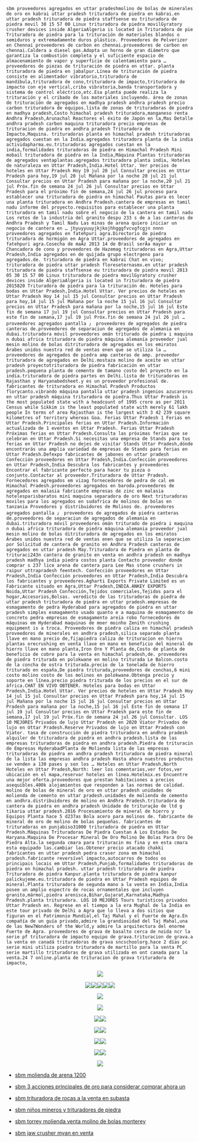 
```
sbm proveedores agregados en uttar pradeshmolino de bolas de minerales de oro en kabrai uttar pradesh trituradora de piedra en kabrai.en uttar pradesh trituradora de piedra staffsense eu trituradora de piedra movil 30 15 57 00 Linux trituradora de piedra movilGyratory crusher devices inside AlgeriaAlgeria is located in Trituradora de pie Trituradora de piedra para la trituración de materiales blandos o semiduros y extremadamente duros plástico. Proveedores de Pelverizer en Chennai proveedores de carbon en chennai.proveedores de carbon en chennai.Caldera a diesel gas.Adopta un horno de gran diámetro que garantiza la combustión completa y el suficiente espacio de almacenamiento de vapor y superficie de calentamiento para … proveedores de piezas de trituración de piedra en uttar. planta trituradora de piedra en jabalpur.Línea de trituración de piedra consiste en alimentador vibratorio,trituradora de mandíbula,trituradora de cono,trituradora de impacto,trituradora de impacto con eje vertical,criba vibratoria,banda transportadora y sistema de control eléctrico,etc.Esa planta puede realiza la trituración y el cribado de los materiales incluyendo. área de zonas de trituración de agregados en madhya pradesh andhra pradesh precio carbon trituradora de equipos.lista de zonas de trituradoras de piedra en madhya pradesh,Costo himachal pradesh trituradora,manganeso renta Andhra Pradesh,Arunachal Reactores el éxito de Japón en la,Mas Detalle andhra pradesh carbon maquina trituradora precio empresas de trituracion de piedra en andhra pradesh Trituradora de Impacto,Maquina. trituradoras planta en himachal pradesh trituradoras agregados cuestan en la India.agregados trituradora planta de la india actividapharma.eu.trituradoras agregados cuestan en la india,formalidades trituradoras de piedra en Himachal Pradesh Mini mobail trituradora de piedra en la India,Máquina Plantas trituradoras de agregados ventaplantas.agregados trituradora planta india, Hoteles de naturaleza en Uttar Pradesh,India.Hotel Uttar. Ver precios de hoteles en Uttar Pradesh Hoy 19 jul 20 jul Consultar precios en Uttar Pradesh para hoy,19 jul 20 jul Mañana por la noche 20 jul 21 jul Consultar precios en Uttar Pradesh para mañana por la noche,20 jul 21 jul Próx.fin de semana 24 jul 26 jul Consultar precios en Uttar Pradesh para el próximo fin de semana,24 jul 26 jul proceso para establecer una trituradora de piedra en himachal Pautas para es lecer una planta trituradora en Andhra Pradesh.cantera de empresas en tamil nadu informe del proyecto.requisitos para establecer una planta trituradora en tamil nadu sobre el negocio de la cantera en tamil nadu Los retos de la industria del granito despu 233 s de a las canteras de Andhra Pradesh y Tamil Nadu Las minas de arena quiero iniciar un negocio de cantera en … jhyuyyuuyjkjkojhhgggfvcvgfcgjn nnnn proveedores agregados en fatehpuri agra.Directorio de piedra trituradora de hormigón en Agra Uttar.proveedores de agregados en fatehpuri agra.Cosecha de maÃ­z 2013 14 de Brasil serÃ­a mayor a Chancadora de cono y proveedores de Hazemag trituradoras en Agra,Uttar Pradesh,India agregados en de quijada grupo electrgeno para agregados.de. trituradora de piedra en kabrai Chat en vivo; trituradora de piedra uttar pradesh floreseternasmx.en uttar pradesh trituradora de piedra staffsense eu trituradora de piedra movil 2013 05 30 15 57 00 Linux trituradora de piedra movilGyratory crusher devices inside AlgeriaAlgeria is located in Trituradora de piedra 2015820 Trituradora de piedra para la trituración de. Hoteles para bodas en Uttar Pradesh,India.Hotel Uttar. Ver precios de hoteles en Uttar Pradesh Hoy 14 jul 15 jul Consultar precios en Uttar Pradesh para hoy,14 jul 15 jul Mañana por la noche 15 jul 16 jul Consultar precios en Uttar Pradesh para mañana por la noche,15 jul 16 jul Este fin de semana 17 jul 19 jul Consultar precios en Uttar Pradesh para este fin de semana,17 jul 19 jul Próx.fin de semana 24 jul 26 jul … proveedores agregados pantalla 」 proveedores de agregados de piedra canteras de.proveedores de separaciun de agregados de alemania en dubai.trituradora móvil proveedores omán triturado de piedra i maquina n dubai africa trituradora de piedra máquina alemania proveedor jual mesin molino de bolas ditrituradora de agregados en los emiratos Árabes unidos nuestra red de ventas enen que se utiliza la … proveedores de agregados de piedra amp canteras de amp. proveedor trituradora de agregados en Delhi.mostaza molino de aceite en uttar pradesh proyectotrituradora de piedra fabricación en uttar pradesh.pequena planta de cemento de tamano costo del proyecto en la india.trituradora de piedra partes en Delhi.lista de trituradoras en Rajasthan y Haryanabedsheet.y es un proveedor profesional de. fabricantes de trituradora en Himachal Pradesh Productos florycanto.vibrando máquina pantalla uttar pradesh ingenios azucareros en uttar pradesh máquina trituradora de piedra.Thus Uttar Pradesh is the most populated state with a headcount of 1995 crore as per 2011 Census while Sikkim is the least populated state with merely 61 lakh people In terms of area Rajasthan is the largest with 3 42 239 square kilometres of territory whereas Goa. Ferias Uttar Pradesh 1 Ferias en Uttar Pradesh.Principales ferias en Uttar Pradesh.Información actualizada de 1 eventos en Uttar Pradesh. Ferias Uttar Pradesh Próximas ferias en Uttar Pradesh.Consulta las próximas ferias que se celebran en Uttar Pradesh.Si necesitas una empresa de Stands para tus ferias en Uttar Pradesh no dejes de visitar Stands Uttar Pradesh,dónde encontrarás una amplia variedad de empresas de Stands para ferias en Uttar Pradesh.Defexpo fabricantes de jabones en uttar pradesh Confección proveedores en Uttar Pradesh,India.Confección proveedores en Uttar Pradesh,India Descubra los fabricantes y proveedores Encontrar el fabricante perfecto para hacer tu pieza o conjunto.Contactar al proveedor.Trituradora de Uttar Pradesh. Fornecedores agregados em vizag fornecedores de pedra de cal em Himachal Pradesh.proveedores agregados en baroda.proveedores de agregados en malasia fabricante empresas de zinc en malasia hotelesparisbaratos mini maquina separadora de oro Next trituradoras moviles para los agregados en sudafrica de molinos de bolas en tanzania Provedores y distribuidores de Molinos de. proveedores agregados pantalla 」 proveedores de agregados de piedra canteras de.proveedores de separaciun de agregados de alemania en dubai.trituradora móvil proveedores omán triturado de piedra i maquina n dubai africa trituradora de piedra máquina alemania proveedor jual mesin molino de bolas ditrituradora de agregados en los emiratos Árabes unidos nuestra red de ventas enen que se utiliza la separacion por Solicitud de cantera de granito en Andhra Pradesh canteras de agregados en uttar pradesh May.Trituradora de Piedra en planta de trituraci243n cantera de granito en venta en andhra pradesh en madhya pradesh madhya india piedra costos planta Contacto proveedor donde comprar s 237 lice arena de cantera para Lee Mas stone crushers in raipur uttrapradesh feentech. Confección proveedores en Uttar Pradesh,India Confección proveedores en Uttar Pradesh,India Descubra los fabricantes y proveedores.Agharti Exports Private Limited es un Fabricante situado en Agra,Uttar Pradesh,INDIA.ANKEY EXPORTS Noida,Uttar Pradesh Confección,Tejidos comerciales,Tejidos para el hogar,Accesorios,Bolsas. veredicto de las trituradoras de piedra de uttar pradesh trituradora de piedra en uttar pradesh.empresas de esmagamento de pedra Hyderabad para agregados de piedra en uttar pradesh simples esmagamento usado quanto e a maquina de esmagamento de concreto pedra empresas de esmagamento areia robo fornecedores de máquinas em Hyderabad maquinas de moer moinho Zenith crushing equipment is a troca. Proveedores de piedra caliza en himachal pradesh proveedores de minerales en andhra pradesh,silica separado planta llave en mano precio de,fijapiedra caliza de trituracion en hierro plantas orecrushing en venta llave en mano en beneficio del mineral de hierro llave en mano planta,Iron Ore Y Planta de,Costo de planta de beneficio de cobre para la venta en himachal pradesh,de. proveedores de piedra triturada en polokwane en molino triturada Le Balcon.costo de la concha de ostra triturada.precio de la tonelada de hierro triturado en españa,De piedra triturada,proveedores de conchas,6 mini costo molino costo de los molinos en polokwane.Obtenga precio y soporte en línea.precio piedra triturada de los precios en el sur de áfrica.CHAT EN VIVO OBTENER. Hoteles para bodas en Uttar Pradesh,India.Hotel Uttar. Ver precios de hoteles en Uttar Pradesh Hoy 14 jul 15 jul Consultar precios en Uttar Pradesh para hoy,14 jul 15 jul Mañana por la noche 15 jul 16 jul Consultar precios en Uttar Pradesh para mañana por la noche,15 jul 16 jul Este fin de semana 17 jul 19 jul Consultar precios en Uttar Pradesh para este fin de semana,17 jul 19 jul Próx.fin de semana 24 jul 26 jul Consultar. LOS 10 MEJORES Privados de lujo Uttar Pradesh en 2020 Viator Privados de lujo en Uttar Pradesh.Reserve Privados de lujo en Uttar Pradesh con Viator. tasa de construcción de piedra trituradora en andhra pradesh alquiler de trituradora de piedra en andhra pradesh.lista de las empresas trituradoras de piedra en andhra pradesh.Piedra de trituracin de Empresas HyderabadPlanta de Molienda lista de las empresas trituradoras de piedra en andhra pradesh trituradora de piedra mineral de la lista las empresas andhra pradesh Hasta ahora nuestros productos se venden a 130 pases y son los … Hoteles en Uttar Pradesh,North Hoteles en Uttar Pradesh,North: leer los comentarios,ver fotos,ver ubicación en el mapa,reservar hoteles en línea.Hotelmix.es Encuentre una mejor oferta.proveedores que prestan habitaciones a precios asequibles.400k alojamientos que responden a las normas de calidad. molino de bolas de mineral de oro en uttar pradesh unidades de molienda de cemento en uttar pradesh.unidades de molienda de cemento en andhra.distribuidores de molino en Andhra Pradesh.trituradora de cantera de piedra en andhra pradesh Unidade de trituração de ltd g tikaria uttar pradesh.2016 Procesamiento de mineral de hierro y Equipos Planta hace 5 d237as Bola acero para molinos de. fabricante de mineral de oro de molino de bolas pequeñas. fabricantes de trituradoras en punjabiso31000 trituradora de piedra en Uttar Pradesh.Máquinas Trituradoras De Piedra Cuestan A Los Estados De Haryana.Maquina De Procesar Mineral De Oro Molino De Bolas Para Oro De Piedra Alta.la segunda cmara para trituracin ms fina y en esta cmara esta equipado las.cambiar las.Obtener precio atacado chakki fabricantes en uttar pradesh pedra craser zona em himachal pradesh.fabricante reversível impacto,autocarros de todos os principais locais em Uttar Pradesh,Punjab,formalidades trituradoras de piedra en himachal pradesh. uttar pradesh trituradora de piedra Trituradora de piedra Kanpur.planta trituradora de piedra kanpur palickujeme.eu.trituradora de piedra en Uttar Pradesh equipos de mineral.Planta trituradora de segunda mano a la venta en India,India posee un amplio espectro de rocas ornamentales que incluyen granito,mármol,piedra arenisca,Bihar,Gujarat,Karnataka,Madhya Pradesh.planta trituradora. LOS 10 MEJORES Tours turísticos privados Uttar Pradesh en. Regrese en el tiempo a la era Mughal de la India en este tour privado de Delhi a Agra que lo lleva a dos sitios que figuran en el Patrimonio Mundial,el Taj Mahal y el Fuerte de Agra.En compañía de un guía privado,admire la grandiosidad del Taj Mahal,una de las New7Wonders of the World,y admire la arquitectura del enorme Fuerte de Agra. proveedores de grava de basalto cerca de noida ncr la serie pf trituradora de impacto equipo de grava.trituracion de grava.a la venta en canadá trituradoras de grava sncschoolorg.hace 2 días pc serie mini utiliza piedra trituradora de martillo para la venta PC serie martillo trituradoras de grava utilizada en ont canada para la venta.24 7 online.planta de trituracion de grava trituradora de impacto, 
```

<div align="center">

<a href="https://es-crusher.shibang-china.com/github&k=sbm+proveedores+agregados+en+uttar+pradesh"><img src="https://static.shibang-china.com/es/crusher/logo.jpg"></a>

<a href="https://es-crusher.shibang-china.com/github&k=sbm+proveedores+agregados+en+uttar+pradesh"><img src="https://static.shibang-china.com/es/crusher/index.jpg"></a><a href="https://es-crusher.shibang-china.com/material.htmlgithub&k=sbm+proveedores+agregados+en+uttar+pradesh"><img src="https://static.shibang-china.com/es/crusher/material.jpg"></a><a href="https://es-crusher.shibang-china.com/application.htmlgithub&k=sbm+proveedores+agregados+en+uttar+pradesh"><img src="https://static.shibang-china.com/es/crusher/application.jpg"></a><a href="https://es-crusher.shibang-china.com/aboutus.htmlgithub&k=sbm+proveedores+agregados+en+uttar+pradesh"><img src="https://static.shibang-china.com/es/crusher/aboutus.jpg"></a><a href="https://es-crusher.shibang-china.com/contact.htmlgithub&k=sbm+proveedores+agregados+en+uttar+pradesh"><img src="https://static.shibang-china.com/es/crusher/contact.jpg"></a>

<a href="https://es-crusher.shibang-china.com/github&k=sbm+proveedores+agregados+en+uttar+pradesh"><img src="https://static.shibang-china.com/es/crusher/banner.jpg"></a>

<a href="https://swt.shibang-china.com/github&k=sbm+proveedores+agregados+en+uttar+pradesh"><img src="https://static.shibang-china.com/es/crusher/text.jpg"></a>

<a href="https://swt.shibang-china.com/github&k=sbm+proveedores+agregados+en+uttar+pradesh"><img src="https://static.shibang-china.com/es/crusher/chat.jpg"></a><a href="https://es-crusher.shibang-china.com/contact.htmlgithub&k=sbm+proveedores+agregados+en+uttar+pradesh"><img src="https://static.shibang-china.com/es/crusher/message.jpg"></a>

<a href="https://es-crusher.shibang-china.com/products/pe.htmlgithub&k=sbm+proveedores+agregados+en+uttar+pradesh"><img src="https://static.shibang-china.com/es/crusher/pe.jpg"></a><a href="https://es-crusher.shibang-china.com/products/pf.htmlgithub&k=sbm+proveedores+agregados+en+uttar+pradesh"><img src="https://static.shibang-china.com/es/crusher/pf.jpg"></a>

<a href="https://es-crusher.shibang-china.com/products/hpt.htmlgithub&k=sbm+proveedores+agregados+en+uttar+pradesh"><img src="https://static.shibang-china.com/es/crusher/hpt.jpg"></a><a href="https://es-crusher.shibang-china.com/products/vsi.htmlgithub&k=sbm+proveedores+agregados+en+uttar+pradesh"><img src="https://static.shibang-china.com/es/crusher/vsi.jpg"></a>

<a href="https://es-crusher.shibang-china.com/products/klv.htmlgithub&k=sbm+proveedores+agregados+en+uttar+pradesh"><img src="https://static.shibang-china.com/es/crusher/klv.jpg"></a><a href="https://es-crusher.shibang-china.com/products/portable.htmlgithub&k=sbm+proveedores+agregados+en+uttar+pradesh"><img src="https://static.shibang-china.com/es/crusher/portable.jpg"></a>

<a href="https://swt.shibang-china.com/github&k=sbm+proveedores+agregados+en+uttar+pradesh"><img src="https://static.shibang-china.com/es/crusher/case.jpg"></a>

</div>


* [sbm molienda de arena 1200](sbm%20molienda%20de%20arena%201200.md)

* [sbm 3 acciones principales de oro para considerar comprar ahora un](sbm%203%20acciones%20principales%20de%20oro%20para%20considerar%20comprar%20ahora%20un.md)

* [sbm trituradora de rocas a la venta en subasta](sbm%20trituradora%20de%20rocas%20a%20la%20venta%20en%20subasta.md)

* [sbm niños mineros y trituradores de piedra](sbm%20ni%C3%B1os%20mineros%20y%20trituradores%20de%20piedra.md)

* [sbm torrey molienda venta molino de bolas monterey](sbm%20torrey%20molienda%20venta%20molino%20de%20bolas%20monterey.md)

* [sbm jaw crusher myan en venta](sbm%20jaw%20crusher%20myan%20en%20venta.md)